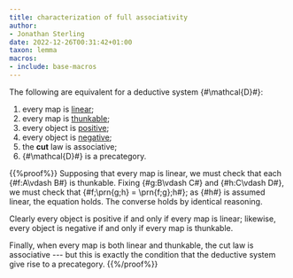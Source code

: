 ```yaml
---
title: characterization of full associativity
author:
- Jonathan Sterling
date: 2022-12-26T00:31:42+01:00
taxon: lemma
macros:
- include: base-macros
---
```


The following are equivalent for a deductive system {#\mathcal{D}#}:

1. every map is [linear](dpl-0004);
2. every map is [thunkable](dpl-0004);
3. every object is [positive](dpl-0005);
5. every object is [negative](dpl-0005);
6. the **cut** law is associative;
7. {#\mathcal{D}#} is a precategory.

{{%proof%}}
Supposing that every map is linear, we must check that each {#f:A\vdash B#} is thunkable. Fixing {#g:B\vdash C#} and {#h:C\vdash D#}, we must check that {#f;\prn{g;h} = \prn{f;g};h#}; as {#h#} is assumed linear, the equation holds. The converse holds by identical reasoning.

Clearly every object is positive if and only if every map is linear; likewise, every object is negative if and only if every map is thunkable.

Finally, when every map is both linear and thunkable, the cut law is associative --- but this is exactly the condition that the deductive system give rise to a precategory.
{{%/proof%}}
